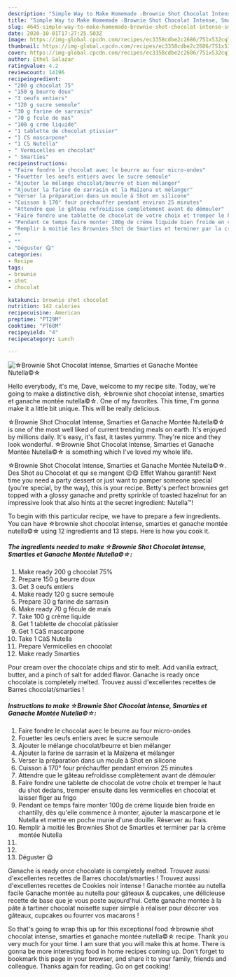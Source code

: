 ```yaml
---
description: "Simple Way to Make Homemade ☆Brownie Shot Chocolat Intense, Smarties et Ganache Montée Nutella©☆"
title: "Simple Way to Make Homemade ☆Brownie Shot Chocolat Intense, Smarties et Ganache Montée Nutella©☆"
slug: 4645-simple-way-to-make-homemade-brownie-shot-chocolat-intense-smarties-et-ganache-montee-nutella
date: 2020-10-01T17:27:25.503Z
image: https://img-global.cpcdn.com/recipes/ec3358cdbe2c2686/751x532cq70/☆brownie-shot-chocolat-intense-smarties-et-ganache-montee-nutella☆-photo-principale-de-la-recette.jpg
thumbnail: https://img-global.cpcdn.com/recipes/ec3358cdbe2c2686/751x532cq70/☆brownie-shot-chocolat-intense-smarties-et-ganache-montee-nutella☆-photo-principale-de-la-recette.jpg
cover: https://img-global.cpcdn.com/recipes/ec3358cdbe2c2686/751x532cq70/☆brownie-shot-chocolat-intense-smarties-et-ganache-montee-nutella☆-photo-principale-de-la-recette.jpg
author: Ethel Salazar
ratingvalue: 4.2
reviewcount: 14196
recipeingredient:
- "200 g chocolat 75"
- "150 g beurre doux"
- "3 oeufs entiers"
- "120 g sucre semoule"
- "30 g farine de sarrasin"
- "70 g fcule de mas"
- "100 g crme liquide"
- "1 tablette de chocolat ptissier"
- "1 CS mascarpone"
- "1 CS Nutella"
- " Vermicelles en chocolat"
- " Smarties"
recipeinstructions:
- "Faire fondre le chocolat avec le beurre au four micro-ondes"
- "Fouetter les oeufs entiers avec le sucre semoule"
- "Ajouter le mélange chocolat/beurre et bien mélanger"
- "Ajouter la farine de sarrasin et la Maïzena et mélanger"
- "Verser la préparation dans un moule à Shot en silicone"
- "Cuisson à 170° four préchauffer pendant environ 25 minutes"
- "Attendre que le gâteau refroidisse complètement avant de démouler"
- "Faire fondre une tablette de chocolat de votre choix et tremper le haut du shot dedans, tremper ensuite dans les vermicelles en chocolat et laisser figer au frigo"
- "Pendant ce temps faire monter 100g de crème liquide bien froide en chantilly, dès qu&#39;elle commence à monter, ajouter la mascarpone et le Nutella et mettre en poche munie d&#39;une douille. Réserver au frais."
- "Remplir à moitié les Brownies Shot de Smarties et terminer par la crème montée Nutella"
- ""
- ""
- "Déguster 😋"
categories:
- Recipe
tags:
- brownie
- shot
- chocolat

katakunci: brownie shot chocolat 
nutrition: 142 calories
recipecuisine: American
preptime: "PT29M"
cooktime: "PT60M"
recipeyield: "4"
recipecategory: Lunch

---
```



![☆Brownie Shot Chocolat Intense, Smarties et Ganache Montée Nutella©☆](https://img-global.cpcdn.com/recipes/ec3358cdbe2c2686/751x532cq70/☆brownie-shot-chocolat-intense-smarties-et-ganache-montee-nutella☆-photo-principale-de-la-recette.jpg)

Hello everybody, it's me, Dave, welcome to my recipe site. Today, we're going to make a distinctive dish, ☆brownie shot chocolat intense, smarties et ganache montée nutella©☆. One of my favorites. This time, I'm gonna make it a little bit unique. This will be really delicious.

☆Brownie Shot Chocolat Intense, Smarties et Ganache Montée Nutella©☆ is one of the most well liked of current trending meals on earth. It's enjoyed by millions daily. It's easy, it's fast, it tastes yummy. They're nice and they look wonderful. ☆Brownie Shot Chocolat Intense, Smarties et Ganache Montée Nutella©☆ is something which I've loved my whole life.

☆Brownie Shot Chocolat Intense, Smarties et Ganache Montée Nutella©☆. Des Shot au Chocolat et qui se mangent 😉😋 Effet Wahou garanti!! Next time you need a party dessert or just want to pamper someone special (you&#39;re special, by the way), this is your recipe. Betty&#39;s perfect brownies get topped with a glossy ganache and pretty sprinkle of toasted hazelnut for an impressive look that also hints at the secret ingredient: Nutella™!


To begin with this particular recipe, we have to prepare a few ingredients. You can have ☆brownie shot chocolat intense, smarties et ganache montée nutella©☆ using 12 ingredients and 13 steps. Here is how you cook it.

<!--inarticleads1-->

##### The ingredients needed to make ☆Brownie Shot Chocolat Intense, Smarties et Ganache Montée Nutella©☆:

1. Make ready 200 g chocolat 75%
1. Prepare 150 g beurre doux
1. Get 3 oeufs entiers
1. Make ready 120 g sucre semoule
1. Prepare 30 g farine de sarrasin
1. Make ready 70 g fécule de maïs
1. Take 100 g crème liquide
1. Get 1 tablette de chocolat pâtissier
1. Get 1 CàS mascarpone
1. Take 1 CàS Nutella
1. Prepare  Vermicelles en chocolat
1. Make ready  Smarties


Pour cream over the chocolate chips and stir to melt. Add vanilla extract, butter, and a pinch of salt for added flavor. Ganache is ready once chocolate is completely melted. Trouvez aussi d&#39;excellentes recettes de Barres chocolat/smarties ! 

<!--inarticleads2-->

##### Instructions to make ☆Brownie Shot Chocolat Intense, Smarties et Ganache Montée Nutella©☆:

1. Faire fondre le chocolat avec le beurre au four micro-ondes
1. Fouetter les oeufs entiers avec le sucre semoule
1. Ajouter le mélange chocolat/beurre et bien mélanger
1. Ajouter la farine de sarrasin et la Maïzena et mélanger
1. Verser la préparation dans un moule à Shot en silicone
1. Cuisson à 170° four préchauffer pendant environ 25 minutes
1. Attendre que le gâteau refroidisse complètement avant de démouler
1. Faire fondre une tablette de chocolat de votre choix et tremper le haut du shot dedans, tremper ensuite dans les vermicelles en chocolat et laisser figer au frigo
1. Pendant ce temps faire monter 100g de crème liquide bien froide en chantilly, dès qu&#39;elle commence à monter, ajouter la mascarpone et le Nutella et mettre en poche munie d&#39;une douille. Réserver au frais.
1. Remplir à moitié les Brownies Shot de Smarties et terminer par la crème montée Nutella
1. 
1. 
1. Déguster 😋


Ganache is ready once chocolate is completely melted. Trouvez aussi d&#39;excellentes recettes de Barres chocolat/smarties ! Trouvez aussi d&#39;excellentes recettes de Cookies noir intense ! Ganache montée au nutella facile Ganache montée au nutella pour gâteaux &amp; cupcakes, une délicieuse recette de base que je vous poste aujourd&#39;hui. Cette ganache montée à la pâte à tartiner chocolat noisette super simple à réaliser pour décorer vos gâteaux, cupcakes ou fourrer vos macarons ! 

So that's going to wrap this up for this exceptional food ☆brownie shot chocolat intense, smarties et ganache montée nutella©☆ recipe. Thank you very much for your time. I am sure that you will make this at home. There is gonna be more interesting food in home recipes coming up. Don't forget to bookmark this page in your browser, and share it to your family, friends and colleague. Thanks again for reading. Go on get cooking!
